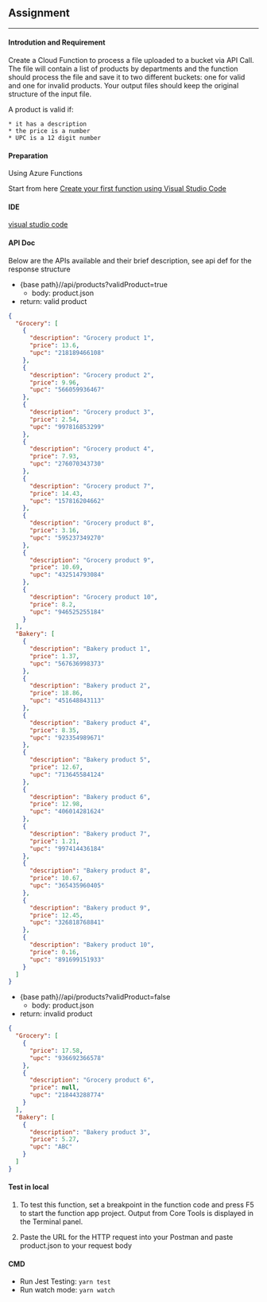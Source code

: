 ## Assignment
--------------
#### Introdution and Requirement
Create a Cloud Function to process a file uploaded to a bucket via API Call. The file will contain a list of products by departments and the function should process the file and save it to two different buckets: one for valid and one for invalid products. Your output files should keep the original structure of the input file.
 
A product is valid if:
 
    * it has a description
    * the price is a number
    * UPC is a 12 digit number
 
#### Preparation

Using Azure Functions

Start from here [Create your first function using Visual Studio Code
](https://docs.microsoft.com/en-us/azure/azure-functions/functions-create-first-function-vs-code)


#### IDE

[visual studio code](https://code.visualstudio.com/)

#### API Doc
Below are the APIs available and their brief description, see api def for the response structure

- {base path}//api/products?validProduct=true
    - body: product.json
- return: valid product
```json
{
  "Grocery": [
    {
      "description": "Grocery product 1",
      "price": 13.6,
      "upc": "218189466108"
    },
    {
      "description": "Grocery product 2",
      "price": 9.96,
      "upc": "566059936467"
    },
    {
      "description": "Grocery product 3",
      "price": 2.54,
      "upc": "997816853299"
    },
    {
      "description": "Grocery product 4",
      "price": 7.93,
      "upc": "276070343730"
    },
    {
      "description": "Grocery product 7",
      "price": 14.43,
      "upc": "157816204662"
    },
    {
      "description": "Grocery product 8",
      "price": 3.16,
      "upc": "595237349270"
    },
    {
      "description": "Grocery product 9",
      "price": 10.69,
      "upc": "432514793084"
    },
    {
      "description": "Grocery product 10",
      "price": 8.2,
      "upc": "946525255184"
    }
  ],
  "Bakery": [
    {
      "description": "Bakery product 1",
      "price": 1.37,
      "upc": "567636998373"
    },
    {
      "description": "Bakery product 2",
      "price": 18.86,
      "upc": "451648843113"
    },
    {
      "description": "Bakery product 4",
      "price": 8.35,
      "upc": "923354989671"
    },
    {
      "description": "Bakery product 5",
      "price": 12.67,
      "upc": "713645584124"
    },
    {
      "description": "Bakery product 6",
      "price": 12.98,
      "upc": "406014281624"
    },
    {
      "description": "Bakery product 7",
      "price": 1.21,
      "upc": "997414436184"
    },
    {
      "description": "Bakery product 8",
      "price": 10.67,
      "upc": "365435960405"
    },
    {
      "description": "Bakery product 9",
      "price": 12.45,
      "upc": "326818768841"
    },
    {
      "description": "Bakery product 10",
      "price": 0.16,
      "upc": "891699151933"
    }
  ]
}
```
- {base path}//api/products?validProduct=false
    - body: product.json
- return: invalid product
```json
{
  "Grocery": [
    {
      "price": 17.58,
      "upc": "936692366578"
    },
    {
      "description": "Grocery product 6",
      "price": null,
      "upc": "218443288774"
    }
  ],
  "Bakery": [
    {
      "description": "Bakery product 3",
      "price": 5.27,
      "upc": "ABC"
    }
  ]
}
```

#### Test in local

1. To test this function, set a breakpoint in the function code and press F5 to start the function app project. Output from Core Tools is displayed in the Terminal panel.

2. Paste the URL for the HTTP request into your Postman and paste product.json to your request body 

#### CMD
 - Run Jest Testing: `yarn test `
 - Run watch mode: `yarn watch`